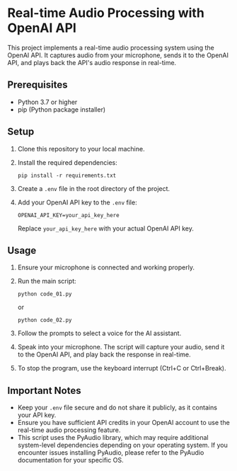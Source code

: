# Real-time Audio Processing with OpenAI API

This project implements a real-time audio processing system using the OpenAI API. It captures audio from your microphone, sends it to the OpenAI API, and plays back the API's audio response in real-time.

## Prerequisites

- Python 3.7 or higher
- pip (Python package installer)

## Setup

1. Clone this repository to your local machine.

2. Install the required dependencies:
   ```
   pip install -r requirements.txt
   ```

3. Create a `.env` file in the root directory of the project.

4. Add your OpenAI API key to the `.env` file:
   ```
   OPENAI_API_KEY=your_api_key_here
   ```
   Replace `your_api_key_here` with your actual OpenAI API key.

## Usage

1. Ensure your microphone is connected and working properly.

2. Run the main script:
   ```
   python code_01.py
   ```
   or
   ```
   python code_02.py
   ```
3. Follow the prompts to select a voice for the AI assistant.

4. Speak into your microphone. The script will capture your audio, send it to the OpenAI API, and play back the response in real-time.

5. To stop the program, use the keyboard interrupt (Ctrl+C or Ctrl+Break).

## Important Notes

- Keep your `.env` file secure and do not share it publicly, as it contains your API key.
- Ensure you have sufficient API credits in your OpenAI account to use the real-time audio processing feature.
- This script uses the PyAudio library, which may require additional system-level dependencies depending on your operating system. If you encounter issues installing PyAudio, please refer to the PyAudio documentation for your specific OS.
